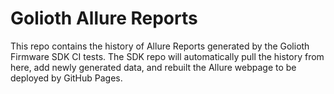 # Golioth Allure Reports

This repo contains the history of Allure Reports generated by the Golioth
Firmware SDK CI tests. The SDK repo will automatically pull the history from
here, add newly generated data, and rebuilt the Allure webpage to be deployed
by GitHub Pages.
